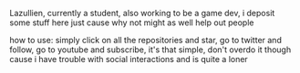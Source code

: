 Lazullien, currently a student, also working to be a game dev, i deposit some stuff here just cause why not
might as well help out people

how to use: simply click on all the repositories and star, go to twitter and follow, go to youtube and subscribe, it's that simple, don't overdo it though cause i have trouble with social interactions and is quite a loner
